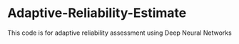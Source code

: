 # Adaptive-Reliability-Estimate
This code is for adaptive reliability assessment using Deep Neural Networks
